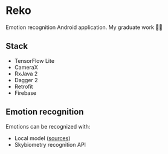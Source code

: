 # Reko

Emotion recognition Android application. My graduate work 👨‍🎓

## Stack

- TensorFlow Lite
- CameraX
- RxJava 2
- Dagger 2
- Retrofit
- Firebase

## Emotion recognition

Emotions can be recognized with:
- Local model ([sources](https://github.com/weazyexe/reko-model))
- Skybiometry recognition API

